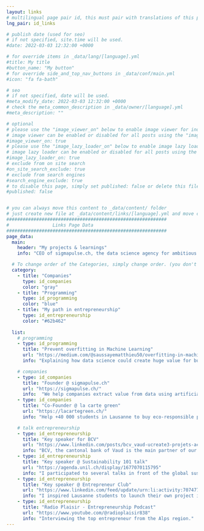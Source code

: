 ```yaml
---
layout: links
# multilingual page pair id, this must pair with translations of this page. (This name must be unique)
lng_pair: id_links

# publish date (used for seo)
# if not specified, site.time will be used.
#date: 2022-03-03 12:32:00 +0000

# for override items in _data/lang/[language].yml
#title: My title
#button_name: "My button"
# for override side_and_top_nav_buttons in _data/conf/main.yml
#icon: "fa fa-bath"

# seo
# if not specified, date will be used.
#meta_modify_date: 2022-03-03 12:32:00 +0000
# check the meta_common_description in _data/owner/[language].yml
#meta_description: ""

# optional
# please use the "image_viewer_on" below to enable image viewer for individual pages or posts (_posts/ or [language]/_posts folders).
# image viewer can be enabled or disabled for all posts using the "image_viewer_posts: true" setting in _data/conf/main.yml.
#image_viewer_on: true
# please use the "image_lazy_loader_on" below to enable image lazy loader for individual pages or posts (_posts/ or [language]/_posts folders).
# image lazy loader can be enabled or disabled for all posts using the "image_lazy_loader_posts: true" setting in _data/conf/main.yml.
#image_lazy_loader_on: true
# exclude from on site search
#on_site_search_exclude: true
# exclude from search engines
#search_engine_exclude: true
# to disable this page, simply set published: false or delete this file
#published: false


# you can always move this content to _data/content/ folder
# just create new file at _data/content/links/[language].yml and move content below.
###########################################################
#                Links Page Data
###########################################################
page_data:
  main:
    header: "My projects & learnings"
    info: "CEO of sigmapulse.ch, the data science agency for ambitious companies which aim for operational excellence, I share here my learnings from my passion for Data Science and entrepreneurship."

  # To change order of the Categories, simply change order. (you don't need to change list order.)
  category:
    - title: "Companies"
      type: id_companies
      color: "gray"
    - title: "Programming"
      type: id_programming
      color: "blue"
    - title: "My path in entrepreneurship"
      type: id_entrepreneurship
      color: "#62b462"
      
  list:
    # programming
    - type: id_programming
      title: "Prevent overfitting in Machine Learning"
      url: "https://medium.com/@saussayematthieu50/overfitting-in-machine-learning-business-implications-71de37b7a90a"
      info: "Explaining how data science could create huge value for businesses."

    # companies
    - type: id_companies
      title: "Founder @ sigmapulse.ch"
      url: "https://sigmapulse.ch/"
      info:  "We help companies extract value from data using artificial intelligence algorithms and tailored dashboard software"
    - type: id_companies
      title: "Co-Founder @ la carte green"
      url: "https://lacartegreen.ch/"
      info: "Help +40 000 students in Lausanne to buy eco-responsible products with the first student sustainable card"

    # talk entrepreneurship
    - type: id_entrepreneurship
      title: "Key speaker for BCV"
      url: "https://www.linkedin.com/posts/bcv_vaud-ucreate3-projets-activity-6991385342201188352-FLzs/"
      info: "BCV, the cantonal bank of Vaud is the main partner of our project la carte green"
    - type: id_entrepreneurship
      title: "Key speaker @ Sustainability 101 talk"
      url: "https://agenda.unil.ch/display/1677070115795"
      info: "I participated to several talks in front of the global sustainability community in Lausanne"
    - type: id_entrepreneurship
      title: "Key speaker @ Entrepreneur Club"
      url: "https://www.linkedin.com/feed/update/urn:li:activity:7074778002621911041/"
      info: "I inspired Lausanne students to launch their own project in sustainability at Entrepreneur club"
    - type: id_entrepreneurship
      title: "Radio Plaisir - Entrepreneurship Podcast"
      url: "https://www.youtube.com/@radioplaisir838"
      info: "Interviewing the top entrepreneur from the Alps region."
---
```

